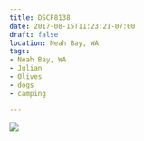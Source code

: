 ```yaml
---
title: DSCF8138
date: 2017-08-15T11:23:21-07:00
draft: false
location: Neah Bay, WA
tags:
- Neah Bay, WA
- Julian
- Olives
- dogs
- camping

---
```

![](https://d17enza3bfujl8.cloudfront.net/DSCF8138.jpg)

